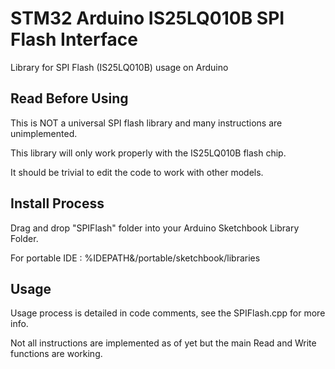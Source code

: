 # STM32 Arduino IS25LQ010B SPI Flash Interface
 Library for SPI Flash (IS25LQ010B) usage on Arduino
 
## Read Before Using

This is NOT a universal SPI flash library and many instructions are unimplemented.

This library will only work properly with the IS25LQ010B flash chip.

It should be trivial to edit the code to work with other models.

## Install Process

Drag and drop "SPIFlash" folder into your Arduino Sketchbook Library Folder.

For portable IDE : %IDEPATH&/portable/sketchbook/libraries

## Usage 

Usage process is detailed in code comments, see the SPIFlash.cpp for more info.

Not all instructions are implemented as of yet but the main Read and Write functions are working.
